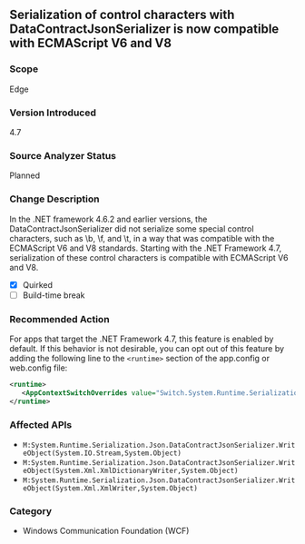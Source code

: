 ## Serialization of control characters with DataContractJsonSerializer is now compatible with ECMAScript V6 and V8

### Scope
Edge

### Version Introduced
4.7

### Source Analyzer Status
Planned

### Change Description
In the .NET framework 4.6.2 and earlier versions, the DataContractJsonSerializer did not serialize some special control characters, such as \b, \f, and \t, in a way that was compatible with the ECMAScript V6 and V8 standards. Starting with the .NET Framework 4.7, serialization of these control characters is compatible with ECMAScript V6 and V8.

- [x] Quirked
- [ ] Build-time break

### Recommended Action
For apps that target the .NET Framework 4.7, this feature is enabled by default. If this behavior is not desirable, you can opt out of this feature by adding the following line to the `<runtime>` section of the app.config or web.config file:

   ```xml
   <runtime>
      <AppContextSwitchOverrides value="Switch.System.Runtime.Serialization.DoNotUseECMAScriptV6EscapeControlCharacter=false" />
   </runtime>
   ```   

### Affected APIs
* `M:System.Runtime.Serialization.Json.DataContractJsonSerializer.WriteObject(System.IO.Stream,System.Object)`
* `M:System.Runtime.Serialization.Json.DataContractJsonSerializer.WriteObject(System.Xml.XmlDictionaryWriter,System.Object)`
* `M:System.Runtime.Serialization.Json.DataContractJsonSerializer.WriteObject(System.Xml.XmlWriter,System.Object)`

### Category
* Windows Communication Foundation (WCF)

<!-- breaking change id: 168 -->
